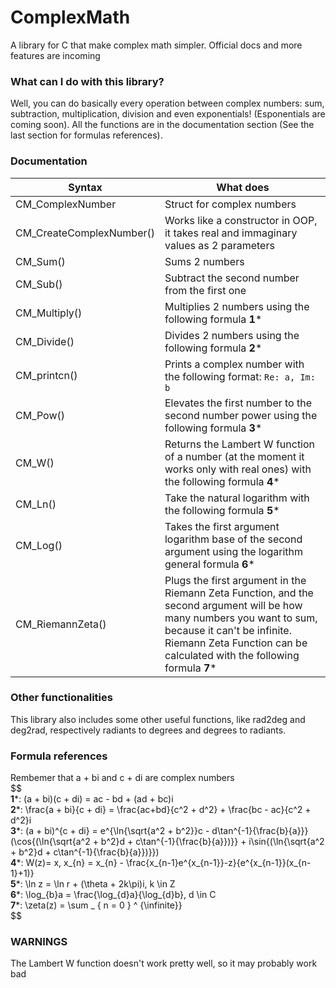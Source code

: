 # ComplexMath
A library for C that make complex math simpler. Official docs and more features are incoming 
### What can I do with this library?
Well, you can do basically every operation between complex numbers: sum, subtraction, multiplication, division and even exponentials! (Esponentials are coming soon). All the functions are in the documentation section (See the last section for formulas references).

### Documentation

|Syntax| What does|
|---------|-------|
|CM_ComplexNumber|Struct for complex numbers|
|CM_CreateComplexNumber()|Works like a constructor in OOP, it takes real and immaginary values as 2 parameters|
|CM_Sum()|Sums 2 numbers|
|CM_Sub()|Subtract the second number from the first one|
|CM_Multiply()|Multiplies 2 numbers using the following formula **1***|
|CM_Divide()|Divides 2 numbers using the following formula **2***|
|CM_printcn()|Prints a complex number with the following format: `Re: a, Im: b`|
|CM_Pow()|Elevates the first number to the second number power using the following formula **3***|
|CM_W()|Returns the Lambert W function of a number (at the moment it works only with real ones) with the following formula **4***|
|CM_Ln()|Take the natural logarithm with the following formula **5***|
|CM_Log()|Takes the first argument logarithm base of the second argument using the logarithm general formula **6***|
|CM_RiemannZeta()|Plugs the first argument in the Riemann Zeta Function, and the second argument will be how many numbers you want to sum, because it can't be infinite. Riemann Zeta Function can be calculated with the following formula **7***|

### Other functionalities
This library also includes some other useful functions, like rad2deg and deg2rad, respectively radiants to degrees and degrees to radiants.

### Formula references

Rembemer that a + bi and c + di are complex numbers  
$$  
**1***: (a + bi)(c + di) = ac - bd + (ad + bc)i  
**2***: \frac{a + bi}{c + di} = \frac{ac+bd}{c^2 + d^2} + \frac{bc - ac}{c^2 + d^2}i  
**3***: (a + bi)^{c + di} = e^{\ln{\sqrt{a^2 + b^2}}c - d\tan^{-1}{\frac{b}{a}}}(\cos{(\ln{\sqrt{a^2 + b^2}d + c\tan^{-1}{\frac{b}{a}})}} +
i\sin{(\ln{\sqrt{a^2 + b^2}d + c\tan^{-1}{\frac{b}{a}})}})  
**4***: W(z)= x, x_{n} = x_{n} - \frac{x_{n-1}e^{x_{n-1}}-z}{e^{x_{n-1}}(x_{n-1}+1)}  
**5***: \ln z = \ln r + (\theta + 2k\pi)i,  k \in Z  
**6***: \log_{b}a = \frac{\log_{d}a}{\log_{d}b}, d \in C  
**7***: \zeta(z) = \sum _ { n = 0 } ^ {\infinite}}  
$$
### WARNINGS
The Lambert W function doesn't work pretty well, so it may probably work bad
